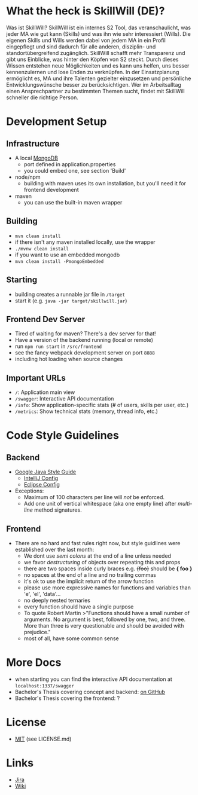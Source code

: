 # What the heck is SkillWill (DE)?
Was ist SkillWill?
SkillWill ist ein internes S2 Tool, das veranschaulicht, was jeder MA wie gut kann (Skills) und was ihn wie sehr interessiert (Wills).
Die eigenen Skills und Wills werden dabei von jedem MA in ein Profil eingepflegt und sind dadurch für alle anderen, disziplin- und standortübergreifend zugänglich.
SkillWill schafft mehr Transparenz und gibt uns Einblicke, was hinter den Köpfen von S2 steckt. Durch dieses Wissen entstehen neue Möglichkeiten und es kann uns helfen, uns besser kennenzulernen und lose Enden zu verknüpfen.
In der Einsatzplanung ermöglicht es, MA und ihre Talenten gezielter einzusetzen und persönliche Entwicklungswünsche besser zu berücksichtigen.
Wer im Arbeitsalltag einen Ansprechpartner zu bestimmten Themen sucht, findet mit SkillWill schneller die richtige Person.



# Development Setup

## Infrastructure
* A local [MongoDB](https://www.mongodb.com/)
  * port defined in application.properties
  * you could embed one, see section 'Build'
* node/npm
  * building with maven uses its own installation, but you'll need it for frontend development
* maven
  * you can use the built-in maven wrapper

## Building
* ```mvn clean install```
* if there isn't any maven installed locally, use the wrapper
 * ```./mvnw clean install```
* if you want to use an embedded mongodb
 * ```mvn clean install -PmongoEmbedded```

## Starting
* building creates a runnable jar file in ```/target```
* start it (e.g. ```java -jar target/skillwill.jar```)

## Frontend Dev Server
* Tired of waiting for maven? There's a dev server for that!
* Have a version of the backend running (local or remote)
* run ```npm run start``` in ```/src/frontend```
* see the fancy webpack development server on port ```8888```
* including hot loading when source changes

## Important URLs
* `/`: Application main view
* `/swagger`: Interactive API documentation
* `/info`: Show application-specific stats (# of users, skills per user, etc.)
* `/metrics`: Show technical stats (memory, thread info, etc.)



# Code Style Guidelines

## Backend
* [Google Java Style Guide](https://google.github.io/styleguide/javaguide.html)
  * [IntelliJ Config](https://github.com/google/styleguide/blob/gh-pages/intellij-java-google-style.xml)
  * [Eclipse Config](https://github.com/google/styleguide/blob/gh-pages/eclipse-java-google-style.xml)
* Exceptions:
  * Maximum of 100 characters per line will _not_ be enforced.
  * Add one unit of vertical whitespace (aka one empty line) after _multi-line_ method signatures.

## Frontend
* There are no hard and fast rules right now, but style guidlines were established over the last month:
  * We dont use *semi colons* at the end of a line unless needed
  * we favor *destructuring* of objects over repeating this and props
  * there are two spaces inside curly braces e.g. ~~{foo}~~ should be **{ foo }**
  * no spaces at the end of a line and no trailing commas
  * it's ok to use the implicit return of the arrow function
  * please use more expressive names for functions and variables than 'e', 'el', 'data'...
  * no deeply nested ternaries
  * every function should have a single purpose
  * To quote Robert Martin >"Functions should have a small number of arguments. No argument is best, followed by one, two, and three. More than three is very questionable and should be avoided with prejudice."
  * most of all, have some common sense



# More Docs
* when starting you can find the interactive API documentation at ```localhost:1337/swagger```
* Bachelor's Thesis covering concept and backend: [on GitHub](https://github.com/t0rbn/BSc)
* Bachelor's Thesis covering the frontend: ?



# License
* [MIT](https://opensource.org/licenses/MIT) (see LICENSE.md)



# Links
* [Jira](https://jira.sinnerschrader.com/secure/RapidBoard.jspa?rapidView=425)
* [Wiki](https://wiki.sinnerschrader.com/display/flowteam/SkillWill+-+Technisches)
